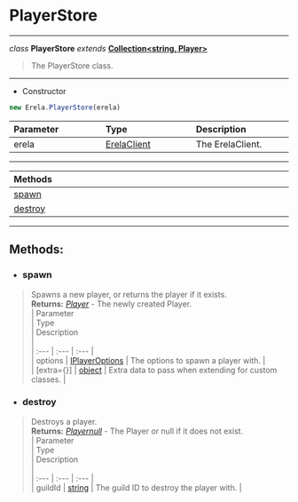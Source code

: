 # PlayerStore  
---  
*class* **PlayerStore** *extends* **[Collection<string, Player>](undefined)**  
> The PlayerStore class.  
---
- Constructor
```javascript
new Erela.PlayerStore(erela)
```
| Parameter <img width=1000/> | Type <img width=1000/> | Description <img width=1000/> |  
| :--- | :--- | :--- |  
| erela | [ErelaClient](/docs/ErelaClient/) | The ErelaClient. |  
---  
| Methods <img width=1000/> |   
| :--- |   
| [spawn](#spawn) |   
| [destroy](#destroy) |   
---  
## Methods:  
- ### spawn  
> Spawns a new player, or returns the player if it exists.  
> **Returns:** *[Player](/docs/Player/)* - The newly created Player.  
> | Parameter <img width=1000/> | Type <img width=1000/> | Description <img width=1000/> |  
> | :--- | :--- | :--- |  
> | options | [IPlayerOptions](/docs/Player/IPlayerOptions) | The options to spawn a player with. |  
> | [extra={}] | [object](https://developer.mozilla.org/en-US/docs/Web/JavaScript/Reference/Global_Objects/object) | Extra data to pass when extending for custom classes. |  
- ### destroy  
> Destroys a player.  
> **Returns:** *[Player](/docs/Player)[null](/docs/undefined/null)* - The Player or null if it does not exist.  
> | Parameter <img width=1000/> | Type <img width=1000/> | Description <img width=1000/> |  
> | :--- | :--- | :--- |  
> | guildId | [string](https://developer.mozilla.org/en-US/docs/Web/JavaScript/Reference/Global_Objects/string) | The guild ID to destroy the player with. |  
